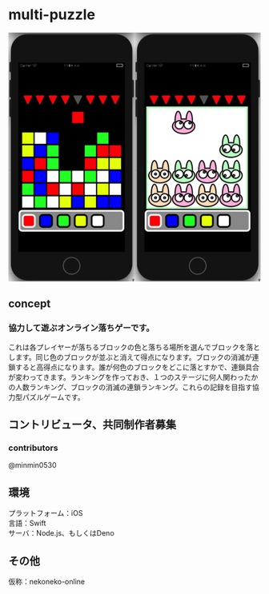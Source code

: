 # multi-puzzle
<img src="Cooperation.png" width="50%"><img src="nekoneko-online.png" width="50%">    

## concept
### 協力して遊ぶオンライン落ちゲーです。
これは各プレイヤーが落ちるブロックの色と落ちる場所を選んでブロックを落とします。同じ色のブロックが並ぶと消えて得点になります。ブロックの消滅が連鎖すると高得点になります。誰が何色のブロックをどこに落とすかで、連鎖具合が変わってきます。ランキングを作っておき、１つのステージに何人関わったかの人数ランキング、ブロックの消滅の連鎖ランキング。これらの記録を目指す協力型パズルゲームです。  

## コントリビュータ、共同制作者募集
### contributors
@minmin0530

## 環境
プラットフォーム：iOS  
言語：Swift  
サーバ：Node.js、もしくはDeno

## その他
仮称：nekoneko-online
